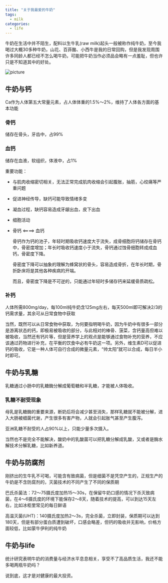 ```yaml
---
title: "关于我最爱的牛奶"
tags:
  - milk
categories:
  - life
---
```

牛奶在生活中并不陌生，配料以生牛乳(raw milk)起头一般被称作纯牛奶，至今我喝过大概30多种牛奶，山花、百菲酪、小西牛是我的日常回购，但是我发现周围许多同龄人都已经不怎么喝牛奶，可能把牛奶当作必须品会略有一点羞耻，但也许只是不知道其中的好处。

![picture]({{site.url}}{{site.baseurl}}/images/notes/knowledge.jpg)

## 牛奶与钙
Ca作为人体第五大常量元素，占人体体重的1.5%～2%，维持了人体各方面的基本功能
### 骨钙
储存在骨头，牙齿中，占99%
### 血钙
储存在血液，软组织，体液中，占1%

重要功能：
- 与肌肉收缩密切相关，无法正常完成肌肉收缩会引起腹胀，抽筋，心绞痛等严重问题
- 促进神经传导，缺钙可能导致情绪多变
- 凝血过程，缺钙容易造成牙龈出血，皮下出血
- 细胞活动

- 骨钙 <====> 血钙

    骨钙作为钙的池子，年轻时期吸收钙速度大于流失，成骨细胞将钙储存在骨钙中，骨密度增加；年长时吸收钙速度小于流失，骨钙通过蚀骨细胞转成成血钙，骨密度下降。

    骨密度下降可以抽象的理解为蜂窝状的骨头，容易造成骨折，在年长时期，骨折卧床将是其他各种疾病的开端。

    而且，骨密度下降是不可逆的，只能通过年轻时多储存钙来延缓骨质疏松。

### 补钙
人体所需800mg/day，每100ml纯牛奶含125mg左右，每天500ml即可解决2/3的钙需求量，其余可从日常食物中获取

当然，既然可以从日常食物中获取，为何要指明喝牛奶，因为牛奶中有很多一部分是游离状态的钙，即极易被吸收的部分，与此相对的棒骨、菠菜，含钙量高但难以被吸收，当然还有钙片等，但是营养学上的观点是能够通过食物补充的营养，不应该通过药物进行补充，在平衡的饮食中必有牛奶这一项。另外，维生素D可以促进钙的吸收，它是一种人体可自行合成的微量元素，“帅太阳”就可以合成，每日半小时即可。

## 牛奶与乳糖
乳糖通过小肠中的乳糖酶分解成葡萄糖和半乳糖，才能被人体吸收。
### 乳糖不耐受现象
母乳是乳糖酶的重要来源，断奶后将会减少甚至消失，那样乳糖就不能被分解，进入大肠被细菌代谢，产生很多有害产物，人就会引起胀气甚至产生腹泻。

亚洲乳糖不耐受的人占90%以上，只能少量多次摄入。

当然也不是完全不能解决，酸奶中的乳酸菌可以把乳糖分解成乳酸，又或者是酶水解技术分解乳糖，比如新养道。

## 牛奶与防腐剂
刚挤出的生牛乳不可喝，可能含有致病菌，但是细菌不是凭空产生的，正规生产的牛奶是不含防腐剂的，灭菌技术的不同产生了不同的保质期

巴氏杀菌法：72～75摄氏度加热15～30s，在保留牛奶口感的情况下杀灭致病菌，在4～6摄氏度的环境下能保存2～8天，随着技术的提高，可以到达15天左右，比如冰柜里常见的每日鲜语

高温灭菌(UHT)：140摄氏度加热2～3s，完全杀菌，立即封装，保质期可以达到180天，但是有部分蛋白质遭到破坏，口感会略差，但钙的吸收并无影响，价格方面较低，比如蒙牛伊利的纯牛奶

## 牛奶与life
统计研究表明牛奶的消费量与经济水平息息相关，享受不了高品质生活，我还不能多喝两瓶牛奶吗？

说到底，这才是对健康的最大投资。